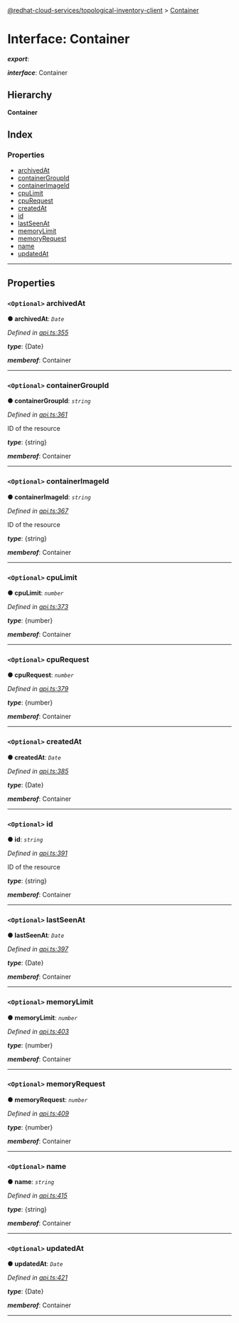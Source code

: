 [@redhat-cloud-services/topological-inventory-client](../README.md) > [Container](../interfaces/container.md)

# Interface: Container

*__export__*: 

*__interface__*: Container

## Hierarchy

**Container**

## Index

### Properties

* [archivedAt](container.md#archivedat)
* [containerGroupId](container.md#containergroupid)
* [containerImageId](container.md#containerimageid)
* [cpuLimit](container.md#cpulimit)
* [cpuRequest](container.md#cpurequest)
* [createdAt](container.md#createdat)
* [id](container.md#id)
* [lastSeenAt](container.md#lastseenat)
* [memoryLimit](container.md#memorylimit)
* [memoryRequest](container.md#memoryrequest)
* [name](container.md#name)
* [updatedAt](container.md#updatedat)

---

## Properties

<a id="archivedat"></a>

### `<Optional>` archivedAt

**● archivedAt**: *`Date`*

*Defined in [api.ts:355](https://github.com/karelhala/javascript-clients/blob/master/packages/topological-inventory/api.ts#L355)*

*__type__*: {Date}

*__memberof__*: Container

___
<a id="containergroupid"></a>

### `<Optional>` containerGroupId

**● containerGroupId**: *`string`*

*Defined in [api.ts:361](https://github.com/karelhala/javascript-clients/blob/master/packages/topological-inventory/api.ts#L361)*

ID of the resource

*__type__*: {string}

*__memberof__*: Container

___
<a id="containerimageid"></a>

### `<Optional>` containerImageId

**● containerImageId**: *`string`*

*Defined in [api.ts:367](https://github.com/karelhala/javascript-clients/blob/master/packages/topological-inventory/api.ts#L367)*

ID of the resource

*__type__*: {string}

*__memberof__*: Container

___
<a id="cpulimit"></a>

### `<Optional>` cpuLimit

**● cpuLimit**: *`number`*

*Defined in [api.ts:373](https://github.com/karelhala/javascript-clients/blob/master/packages/topological-inventory/api.ts#L373)*

*__type__*: {number}

*__memberof__*: Container

___
<a id="cpurequest"></a>

### `<Optional>` cpuRequest

**● cpuRequest**: *`number`*

*Defined in [api.ts:379](https://github.com/karelhala/javascript-clients/blob/master/packages/topological-inventory/api.ts#L379)*

*__type__*: {number}

*__memberof__*: Container

___
<a id="createdat"></a>

### `<Optional>` createdAt

**● createdAt**: *`Date`*

*Defined in [api.ts:385](https://github.com/karelhala/javascript-clients/blob/master/packages/topological-inventory/api.ts#L385)*

*__type__*: {Date}

*__memberof__*: Container

___
<a id="id"></a>

### `<Optional>` id

**● id**: *`string`*

*Defined in [api.ts:391](https://github.com/karelhala/javascript-clients/blob/master/packages/topological-inventory/api.ts#L391)*

ID of the resource

*__type__*: {string}

*__memberof__*: Container

___
<a id="lastseenat"></a>

### `<Optional>` lastSeenAt

**● lastSeenAt**: *`Date`*

*Defined in [api.ts:397](https://github.com/karelhala/javascript-clients/blob/master/packages/topological-inventory/api.ts#L397)*

*__type__*: {Date}

*__memberof__*: Container

___
<a id="memorylimit"></a>

### `<Optional>` memoryLimit

**● memoryLimit**: *`number`*

*Defined in [api.ts:403](https://github.com/karelhala/javascript-clients/blob/master/packages/topological-inventory/api.ts#L403)*

*__type__*: {number}

*__memberof__*: Container

___
<a id="memoryrequest"></a>

### `<Optional>` memoryRequest

**● memoryRequest**: *`number`*

*Defined in [api.ts:409](https://github.com/karelhala/javascript-clients/blob/master/packages/topological-inventory/api.ts#L409)*

*__type__*: {number}

*__memberof__*: Container

___
<a id="name"></a>

### `<Optional>` name

**● name**: *`string`*

*Defined in [api.ts:415](https://github.com/karelhala/javascript-clients/blob/master/packages/topological-inventory/api.ts#L415)*

*__type__*: {string}

*__memberof__*: Container

___
<a id="updatedat"></a>

### `<Optional>` updatedAt

**● updatedAt**: *`Date`*

*Defined in [api.ts:421](https://github.com/karelhala/javascript-clients/blob/master/packages/topological-inventory/api.ts#L421)*

*__type__*: {Date}

*__memberof__*: Container

___

